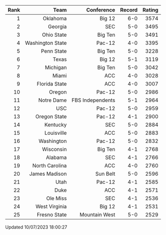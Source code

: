 | Rank  | Team                 | Conference           | Record   | Rating |
| ---:  | ---:                 | ---:                 | ---:     | ---:   |
| 1     | Oklahoma             | Big 12               | 6-0      | 3574   |
| 2     | Georgia              | SEC                  | 5-0      | 3495   |
| 3     | Ohio State           | Big Ten              | 5-0      | 3491   |
| 4     | Washington State     | Pac-12               | 4-0      | 3395   |
| 5     | Penn State           | Big Ten              | 5-0      | 3228   |
| 6     | Texas                | Big 12               | 5-1      | 3119   |
| 7     | Michigan             | Big Ten              | 5-0      | 3042   |
| 8     | Miami                | ACC                  | 4-0      | 3028   |
| 9     | Florida State        | ACC                  | 4-0      | 3007   |
| 10    | Oregon               | Pac-12               | 5-0      | 2986   |
| 11    | Notre Dame           | FBS Independents     | 5-1      | 2964   |
| 12    | USC                  | Pac-12               | 5-0      | 2959   |
| 13    | Oregon State         | Pac-12               | 4-1      | 2900   |
| 14    | Kentucky             | SEC                  | 5-0      | 2884   |
| 15    | Louisville           | ACC                  | 5-0      | 2883   |
| 16    | Washington           | Pac-12               | 5-0      | 2832   |
| 17    | Wisconsin            | Big Ten              | 4-1      | 2768   |
| 18    | Alabama              | SEC                  | 4-1      | 2766   |
| 19    | North Carolina       | ACC                  | 4-0      | 2760   |
| 20    | James Madison        | Sun Belt             | 5-0      | 2596   |
| 21    | Utah                 | Pac-12               | 4-1      | 2585   |
| 22    | Duke                 | ACC                  | 4-1      | 2571   |
| 23    | Ole Miss             | SEC                  | 4-1      | 2536   |
| 24    | West Virginia        | Big 12               | 4-1      | 2531   |
| 25    | Fresno State         | Mountain West        | 5-0      | 2529   |

Updated 10/07/2023 18:00:27
